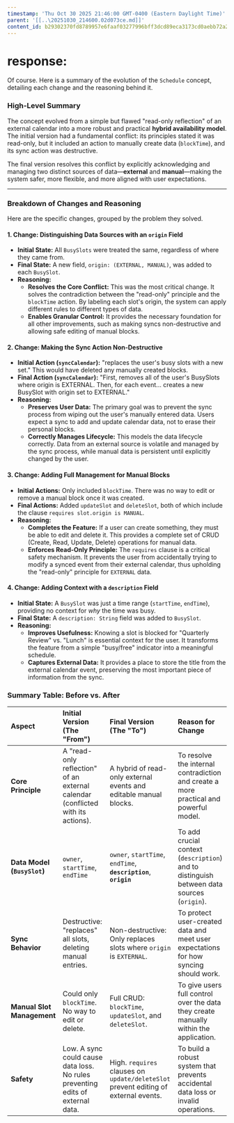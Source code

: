 ```yaml
---
timestamp: 'Thu Oct 30 2025 21:46:00 GMT-0400 (Eastern Daylight Time)'
parent: '[[..\20251030_214600.02d073ce.md]]'
content_id: b29302370fd8789957e6faaf03277996bff3dcd89eca3173cd0aebb72a2170ad
---
```


# response:

Of course. Here is a summary of the evolution of the `Schedule` concept, detailing each change and the reasoning behind it.

### High-Level Summary

The concept evolved from a simple but flawed "read-only reflection" of an external calendar into a more robust and practical **hybrid availability model**. The initial version had a fundamental conflict: its principles stated it was read-only, but it included an action to manually create data (`blockTime`), and its sync action was destructive.

The final version resolves this conflict by explicitly acknowledging and managing two distinct sources of data—**external** and **manual**—making the system safer, more flexible, and more aligned with user expectations.

***

### Breakdown of Changes and Reasoning

Here are the specific changes, grouped by the problem they solved.

#### 1. Change: Distinguishing Data Sources with an `origin` Field

* **Initial State:** All `BusySlots` were treated the same, regardless of where they came from.
* **Final State:** A new field, `origin: (EXTERNAL, MANUAL)`, was added to each `BusySlot`.
* **Reasoning:**
  * **Resolves the Core Conflict:** This was the most critical change. It solves the contradiction between the "read-only" principle and the `blockTime` action. By labeling each slot's origin, the system can apply different rules to different types of data.
  * **Enables Granular Control:** It provides the necessary foundation for all other improvements, such as making syncs non-destructive and allowing safe editing of manual blocks.

#### 2. Change: Making the Sync Action Non-Destructive

* **Initial Action (`syncCalendar`):** "replaces the user's busy slots with a new set." This would have deleted any manually created blocks.
* **Final Action (`syncCalendar`):** "First, removes all of the user's BusySlots where origin is EXTERNAL. Then, for each event... creates a new BusySlot with origin set to EXTERNAL."
* **Reasoning:**
  * **Preserves User Data:** The primary goal was to prevent the sync process from wiping out the user's manually entered data. Users expect a sync to add and update calendar data, not to erase their personal blocks.
  * **Correctly Manages Lifecycle:** This models the data lifecycle correctly. Data from an external source is volatile and managed by the sync process, while manual data is persistent until explicitly changed by the user.

#### 3. Change: Adding Full Management for Manual Blocks

* **Initial Actions:** Only included `blockTime`. There was no way to edit or remove a manual block once it was created.
* **Final Actions:** Added `updateSlot` and `deleteSlot`, both of which include the clause `requires slot.origin is MANUAL`.
* **Reasoning:**
  * **Completes the Feature:** If a user can create something, they must be able to edit and delete it. This provides a complete set of CRUD (Create, Read, Update, Delete) operations for manual data.
  * **Enforces Read-Only Principle:** The `requires` clause is a critical safety mechanism. It prevents the user from accidentally trying to modify a synced event from their external calendar, thus upholding the "read-only" principle for `EXTERNAL` data.

#### 4. Change: Adding Context with a `description` Field

* **Initial State:** A `BusySlot` was just a time range (`startTime`, `endTime`), providing no context for *why* the time was busy.
* **Final State:** A `description: String` field was added to `BusySlot`.
* **Reasoning:**
  * **Improves Usefulness:** Knowing a slot is blocked for "Quarterly Review" vs. "Lunch" is essential context for the user. It transforms the feature from a simple "busy/free" indicator into a meaningful schedule.
  * **Captures External Data:** It provides a place to store the title from the external calendar event, preserving the most important piece of information from the sync.

### Summary Table: Before vs. After

| Aspect | Initial Version (The "From") | Final Version (The "To") | Reason for Change |
| :--- | :--- | :--- | :--- |
| **Core Principle** | A "read-only reflection" of an external calendar (conflicted with its actions). | A hybrid of read-only external events and editable manual blocks. | To resolve the internal contradiction and create a more practical and powerful model. |
| **Data Model (`BusySlot`)** | `owner`, `startTime`, `endTime` | `owner`, `startTime`, `endTime`, **`description`**, **`origin`** | To add crucial context (`description`) and to distinguish between data sources (`origin`). |
| **Sync Behavior** | Destructive: "replaces" all slots, deleting manual entries. | Non-destructive: Only replaces slots where `origin` is `EXTERNAL`. | To protect user-created data and meet user expectations for how syncing should work. |
| **Manual Slot Management** | Could only `blockTime`. No way to edit or delete. | Full CRUD: `blockTime`, `updateSlot`, and `deleteSlot`. | To give users full control over the data they create manually within the application. |
| **Safety** | Low. A sync could cause data loss. No rules preventing edits of external data. | High. `requires` clauses on `update/deleteSlot` prevent editing of external events. | To build a robust system that prevents accidental data loss or invalid operations. |
